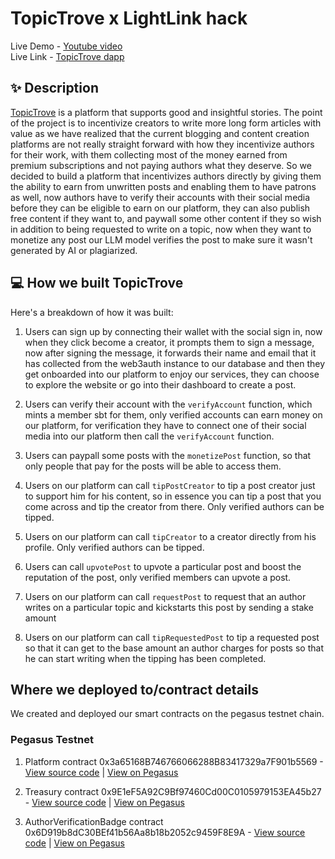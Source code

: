# TopicTrove x LightLink hack 

Live Demo - [Youtube video](https://www.youtube.com/watch?v=zspM7LJfjhk) <br />
Live Link - [TopicTrove dapp](https://topic-trove-light.vercel.app/) <br />

## ✨ Description

[TopicTrove](https://topic-trove-light.vercel.app/) is a platform that supports good and insightful stories. The point of the project is to incentivize creators to write more long form articles with value as we have realized that the current blogging and content creation platforms are not really straight forward with how they incentivize authors for their work, with them collecting most of the money earned from premium subscriptions and not paying authors what they deserve. So we decided to build a platform that incentivizes authors directly by giving them the ability to earn from unwritten posts and enabling them to have patrons as well, now authors have to verify their accounts with their social media before they can be eligible to earn on our platform, they can also publish free content if they want to, and paywall some other content if they so wish in addition to being requested to write on a topic, now when they want to monetize any post our LLM model verifies the post to make sure it wasn't generated by AI or plagiarized. 



## 💻 How we built TopicTrove

Here's a breakdown of how it was built:


1. Users can sign up by connecting their wallet with the social sign in, now when they click become a creator, it prompts them to sign a message, now after signing the message, it forwards their name and email that it has collected from the web3auth instance to our database and then they get onboarded into our platform to enjoy our services, they can choose to explore the website or go into their dashboard to create a post.

2. Users can verify their account with the ```verifyAccount``` function, which mints a member sbt for them, only verified accounts can earn money on our platform, for verification they have to connect one of their social media into our platform then call the ```verifyAccount``` function.

3. Users can paypall some posts with the ```monetizePost``` function, so that only people that pay for the posts will be able to access them.

4. Users on our platform can call ```tipPostCreator``` to tip a post creator just to support him for his content, so in essence you can tip a post that you come across and tip the creator from there. Only verified authors can be tipped.

5. Users on our platform can call ```tipCreator``` to a creator directly from his profile. Only verified authors can be tipped.

6. Users can call ```upvotePost``` to upvote a particular post and boost the reputation of the post, only verified members can upvote a post.

7. Users on our platform can call ```requestPost``` to request that an author writes on a particular topic and kickstarts this post by sending a stake amount

8. Users on our platform can call ```tipRequestedPost``` to tip a requested post so that it can get to the base amount an author charges for posts so that he can start writing when the tipping has been completed.


## Where we deployed to/contract details

We created and deployed our smart contracts on the pegasus testnet chain. 

### Pegasus Testnet

1. Platform contract 0x3a65168B746766066288B83417329a7F901b5569 - [View source code](https://github.com/Lucky-victory/TopicTrove-Light/blob/main/smart-contracts/contracts/Platform.sol) | [View on Pegasus](https://pegasus.lightlink.io/address/0x3a65168B746766066288B83417329a7F901b5569)

2. Treasury contract 0x9E1eF5A92C9Bf97460Cd00C0105979153EA45b27 - [View source code](https://github.com/Lucky-victory/TopicTrove-Light/blob/main/smart-contracts/contracts/Treasury.sol) | [View on Pegasus](https://pegasus.lightlink.io/address/0x9E1eF5A92C9Bf97460Cd00C0105979153EA45b27)

3. AuthorVerificationBadge contract 0x6D919b8dC30BEf41b56Aa8b18b2052c9459F8E9A - [View source code](https://github.com/Lucky-victory/TopicTrove-Light/blob/main/smart-contracts/contracts/AuthorVerificationBadge.sol) | [View on Pegasus](https://pegasus.lightlink.io/address/0x6D919b8dC30BEf41b56Aa8b18b2052c9459F8E9A)








